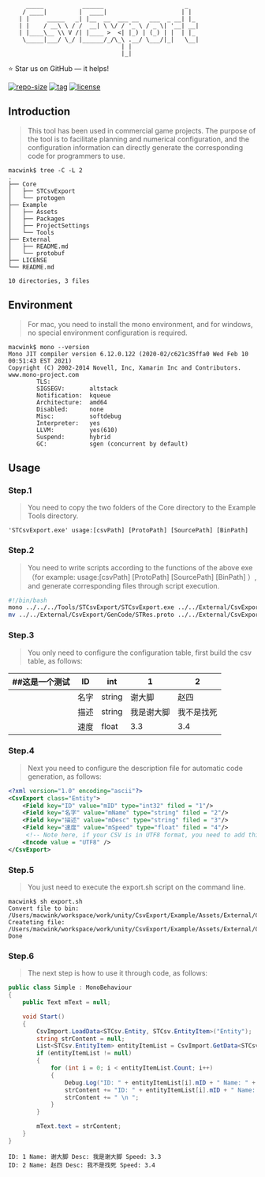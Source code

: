 ```
     _____           ______                       _   
    / ____|         |  ____|                     | |  
   | |     _____   _| |__  __  ___ __   ___  _ __| |_ 
   | |    / __\ \ / /  __| \ \/ / '_ \ / _ \| '__| __|
   | |____\__ \\ V /| |____ >  <| |_) | (_) | |  | |_ 
    \_____|___/ \_/ |______/_/\_\ .__/ \___/|_|   \__|
                                | |                   
                                |_|                   
```
⭐ Star us on GitHub — it helps!

[![repo-size](https://img.shields.io/github/languages/code-size/imacwink/CsvExport?style=flat)](https://github.com/imacwink/CsvExport/archive/main.zip) [![tag](https://img.shields.io/github/v/tag/imacwink/CsvExport)](https://github.com/imacwink/CsvExport/tags) [![license](https://img.shields.io/github/license/imacwink/CsvExport)](LICENSE) 

## Introduction
> This tool has been used in commercial game projects. The purpose of the tool is to facilitate planning and numerical configuration, and the configuration information can directly generate the corresponding code for programmers to use.

```console
macwink$ tree -C -L 2
.
├── Core
│   ├── STCsvExport
│   └── protogen
├── Example
│   ├── Assets
│   ├── Packages
│   ├── ProjectSettings
│   └── Tools
├── External
│   ├── README.md
│   └── protobuf
├── LICENSE
└── README.md

10 directories, 3 files
```

## Environment
> For mac, you need to install the mono environment, and for windows, no special environment configuration is required.

```console
macwink$ mono --version
Mono JIT compiler version 6.12.0.122 (2020-02/c621c35ffa0 Wed Feb 10 00:51:43 EST 2021)
Copyright (C) 2002-2014 Novell, Inc, Xamarin Inc and Contributors. www.mono-project.com
        TLS:           
        SIGSEGV:       altstack
        Notification:  kqueue
        Architecture:  amd64
        Disabled:      none
        Misc:          softdebug 
        Interpreter:   yes
        LLVM:          yes(610)
        Suspend:       hybrid
        GC:            sgen (concurrent by default)
```

## Usage

### Step.1
> You need to copy the two folders of the Core directory to the Example Tools directory. 

```console
'STCsvExport.exe' usage:[csvPath] [ProtoPath] [SourcePath] [BinPath]
```

### Step.2
> You need to write scripts according to the functions of the above exe（for example: usage:[csvPath] [ProtoPath] [SourcePath] [BinPath] ）, and generate corresponding files through script execution.

```sh
#!/bin/bash
mono ../../../Tools/STCsvExport/STCsvExport.exe ../../External/CsvExport/Numeric ../../../Tools/protogen ../../External/CsvExport/GenCode ../../Resources/CsvBin
mv ../../External/CsvExport/GenCode/STRes.proto ../../External/CsvExport/Proto/STRes.proto
```
### Step.3
> You only need to configure the configuration table, first build the csv table, as follows:

| ##这是一个测试 | ID | int    | 1     | 2     |
|----------|----|--------|-------|-------|
|          | 名字 | string | 谢大脚   | 赵四    |
|          | 描述 | string | 我是谢大脚 | 我不是找死 |
|          | 速度 | float  | 3.3   | 3.4   |

### Step.4
> Next you need to configure the description file for automatic code generation, as follows:

```xml
<?xml version="1.0" encoding="ascii"?>
<CsvExport class="Entity">
	<Field key="ID" value="mID" type="int32" filed = "1"/>
	<Field key="名字" value="mName" type="string" filed = "2"/>
	<Field key="描述" value="mDesc" type="string" filed = "3"/>
	<Field key="速度" value="mSpeed" type="float" filed = "4"/>
     <!-- Note here, if your CSV is in UTF8 format, you need to add this option, otherwise it defaults to GBK. -->
	<Encode value = "UTF8" />
</CsvExport>
```
### Step.5
> You just need to execute the export.sh script on the command line.

```console
macwink$ sh export.sh
Convert file to bin: /Users/macwink/workspace/work/unity/CsvExport/Example/Assets/External/CsvExport/Numeric/Enity/Entity.csv
Createting file: /Users/macwink/workspace/work/unity/CsvExport/Example/Assets/External/CsvExport/GenCode/STCsvDataEnum.cs
Done
```
### Step.6
> The next step is how to use it through code, as follows:

```csharp
public class Simple : MonoBehaviour
{
    public Text mText = null;

    void Start()
    {
        CsvImport.LoadData<STCsv.Entity, STCsv.EntityItem>("Entity");
        string strContent = null;
        List<STCsv.EntityItem> entityItemList = CsvImport.GetData<STCsv.EntityItem>();
        if (entityItemList != null)
        {
            for (int i = 0; i < entityItemList.Count; i++)
            {
                Debug.Log("ID: " + entityItemList[i].mID + " Name: " + entityItemList[i].mName + " Desc: " + entityItemList[i].mDesc + " Speed: " + entityItemList[i].mSpeed);
                strContent += "ID: " + entityItemList[i].mID + " Name: " + entityItemList[i].mName + " Desc: " + entityItemList[i].mDesc + " Speed: " + entityItemList[i].mSpeed;
                strContent += " \n ";
            } 
        }

        mText.text = strContent;
    }
}
```

```console
ID: 1 Name: 谢大脚 Desc: 我是谢大脚 Speed: 3.3
ID: 2 Name: 赵四 Desc: 我不是找死 Speed: 3.4
```

